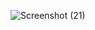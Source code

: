 ![Screenshot (21)](https://user-images.githubusercontent.com/102612221/172497668-6357cee5-06bb-4a0b-b56f-1a358fa761d2.png)

